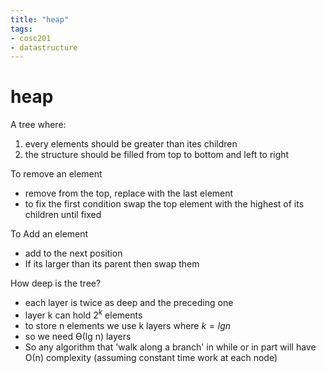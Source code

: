 ```yaml
---
title: "heap"
tags: 
- cosc201 
- datastructure
---
```


# heap

A tree where:

1. every elements should be greater than ites children
2. the structure should be filled from top to bottom and left to right


To remove an element

- remove from the top, replace with the last element
- to fix the first condition swap the top element with the highest of its children until fixed


To Add an element

- add to the next position
- If its larger than its parent then swap them


How deep is the tree?

- each layer is twice as deep and the preceding one
- layer k can hold $2^k$ elements
- to store n elements we use k layers where $k = lg n$
- so we need ϴ(lg n) layers
- So any algorithm that 'walk along a branch' in while or in part will have Ο(n) complexity (assuming constant time work at each node)
